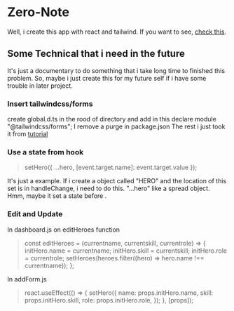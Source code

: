 # Zero-Note

Well, i create this app with react and tailwind. If you want to see, [check this](https://zhafranbahij.github.io/zero-note/).

## Some Technical that i need in the future

It's just a documentary to do something that i take long time to finished this problem. So, maybe i just create this for my future self if i have some trouble in later project.

### Insert tailwindcss/forms

create global.d.ts in the rood of directory and add in this declare module "@tailwindcss/forms";
I remove a purge in package.json
The rest i just took it from [tutorial](https://www.npmjs.com/package/@tailwindcss/forms)

### Use a state from hook

> setHero({ ...hero, [event.target.name]: event.target.value });

It's just a example. If i create a object called "HERO" and the location of this set is in handleChange, i need to do this.
"...hero" like a spread object. Hmm, maybe it set a state before .

### Edit and Update

In dashboard.js on editHeroes function

> const editHeroes = (currentname, currentskill, currentrole) => {
> initHero.name = currentname;
> initHero.skill = currentskill;
> initHero.role = currentrole;
> setHeroes(heroes.filter((hero) => hero.name !== currentname));
> };

In addForm.js

> react.useEffect(() => {
> setHero({
> name: props.initHero.name,
> skill: props.initHero.skill,
> role: props.initHero.role,
> });
> }, [props]);

